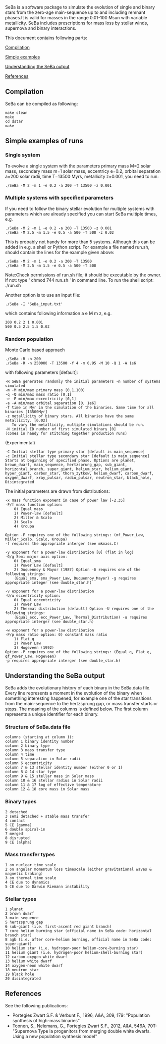 SeBa is a software package to simulate the evolution of single and binary stars from the zero-age main-sequence up to and including remnant phases.It is valid for masses in the range 0.01-100 Msun with variable metallicity.
SeBa includes prescriptions for mass loss by stellar winds, supernova and binary interactions.

This document contains following parts:

[Compilation](#Compilation)

[Simple examples](#Simple-examples-of-runs)

[Understanding the SeBa output](#Understanding-the-SeBa-output)

[References](#References)


## Compilation

SeBa can be compiled as following:

```
make clean
make
cd dstar 
make
```

## Simple examples of runs

### Single system

To evolve a single system with the parameters primary mass M=2 solar mass, secondary mass m=1 solar mass, eccentricy e=0.2, orbital separation a=200 solar radii, time T=13500 Myrs, metallicity z=0.001, you need to run:
```
./SeBa -M 2 -m 1 -e 0.2 -a 200 -T 13500 -z 0.001
```

### Multiple systems with specified parameters

If you need to follow the binary stellar evolution for multiple systems with parameters which are already specified you can start SeBa multiple times, e.g.
```
./SeBa -M 2 -m 1 -e 0.2 -a 200 -T 13500 -z 0.001
./SeBa -M 2.5 -m 1.5 -e 0.5 -a 500 -T 500 -z 0.02
```

This is probably not handy for more than 5 systems. Although this can be added in e.g. a shell or Python script.
For example a file named run.sh, should contain the lines for the example given above:
```
./SeBa -M 2 -m 1 -e 0.2 -a 200 -T 13500
./SeBa -M 2.5 -m 1.5 -e 0.5 -a 500 -T 500
```
Note:Check permissions of run.sh file; it should be executable by the owner. If not: type ' chmod 744 run.sh ' in command line. 
To run the shell script: ./run.sh

Another option is to use an input file:
```
./SeBa -I 'SeBa_input.txt'
```
which contains following information a e M m z, e.g. 

```
200 0.2 2 1 0.001
500 0.5 2.5 1.5 0.02
```

### Random population

Monte Carlo based approach
```
./SeBa -R -n 200
./SeBa -R -n 250000 -T 13500 -f 4 -m 0.95 -M 10 -Q 1 -A 1e6 
```
with following parameters [default]:

```
-R SeBa generates randomly the initial parameters -n number of systems simulated
-m -M min/max primary mass [0.1,100]
-q -Q min/max mass ratio [0,1]
-e -E min/max eccentricity [0,1]
-a -A min/max orbital separation [0, 1e6]
-T time in Myr in the simulation of the binaries. Same time for all binaries [13500Myr]
-z metallicity of binary stars. All binaries have the same metallicity. [0.02]
   To vary the metallicity, multiple simulations should be run. 
-N initial ID number of first simulated binary [0]
(comes in handy for stitching together production runs)   
```

(Experimental)
```
-C Initial stellar type primary star [default is main_sequence]
-c Initial stellar type secondary star [default is main_sequence]
Starts at beginning of specified phase. Options are planet, brown_dwarf, main_sequence, hertzsprung_gap, sub_giant, horizontal_branch, super_giant, helium_star, helium_giant, hyper_giant, carbon_star, thorn_zytkow, helium_dwarf, carbon_dwarf, oxygen_dwarf, xray_pulsar, radio_pulsar, neutron_star, black_hole, Disintegrated
```

The initial parameters are drawn from distributions:

```
-x mass function exponent in case of power law [-2.35] 
-F/f mass function option: 
	0) Equal mass
	1) Power-law [default] 
	2) Miller & Scalo
	3) Scalo
	4) Kroupa

Option -F requires one of the following strings: (mf_Power_Law, Miller_Scalo, Scalo, Kroupa)
-f requires the appropriate interger (see mkmass.C)

-y exponent for a power-law distribution [0] (flat in log)
-G/g Semi major axis option: 
	0) Equal_sma 
	1) Power Law [default]
	2) Duquennoy & Mayor (1987) Option -G requires one of the following strings:
	(Equal_sma, sma_Power_Law, Duquennoy_Mayor) -g requires appropriate integer (see double_star.h)

-v exponent for a power-law distribution
-U/u eccentricity option: 
	0) Equal eccentricity
	1) Power Law
	2) Thermal distribution [default] Option -U requires one of the following strings:
	(Equal_ecc, ecc_Power_Law, Thermal_Distribution) -u requires appropriate interger (see double_star.h)

-w exponent for a power-law distribution
-P/p mass ratio option: 0) constant mass ratio
	1) Flat_q
	2) Power Law
	3) Hogeveen (1992)
Option -P requires one of the following strings: (Equal_q, Flat_q, qf_Power_Law, Hogeveen)
-p requires appropriate interger (see double_star.h)
```


## Understanding the SeBa output

SeBa adds the evolutionary history of each binary in the SeBa.data file. Every line represents a moment in the evolution of the binary when something interesting happened, for example one of the star transitions from the main-sequence to the hertzsprung gap, or mass transfer starts or stops. The meaning of the columns is defined below. The first column represents a unique identifier for each binary.

### Structure of SeBa.data file

```
columns (starting at column 1):
column 1 binary identity number 
column 2 binary type
column 3 mass transfer type
column 4 time
column 5 separation in Solar radii
column 6 eccentricity
column 7 & 13 stellar identity number (either 0 or 1)
column 8 & 14 star type
column 9 & 15 stellar mass in Solar mass
column 10 & 16 stellar radius in Solar radii
column 11 & 17 log of effective temperature
column 12 & 18 core mass in Solar mass
```

### Binary types

```
2 detached
3 semi detached + stable mass transfer 
4 contact
5 CE (gamma)
6 double spiral-in
7 merged
8 disrupted
9 CE (alpha)
```

### Mass transfer types

```
1 on nuclear time scale
2 on angular momentum loss timescale (either gravitational waves &
magnetic braking)
3 on thermal time scale
4 CE due to dynamics
5 CE due to Darwin Riemann instability
```

### Stellar types

```
1 planet
2 brown dwarf
3 main sequence
5 hertzsprung gap
6 sub-giant (i.e. first-ascent red giant branch)
7 core helium burning star (official name in SeBa code: horizontal branch star)
8 agb (i.e. after core-helium burning, official name in SeBa code: super-giant)
10 helium star (i.e. hydrogen-poor helium-core-burning star)
11 helium giant (i.e. hydrogen-poor helium-shell-burning star)
12 carbon-oxygen white dwarf 
13 helium white dwarf
14 oxygen-neon white dwarf 
18 neutron star
19 black hole
20 disintegrated
```

## References

See the following publications:
- Portegies Zwart S.F. & Verbunt F., 1996, A&A, 309, 179: "Population synthesis of high-mass binaries"
- Toonen, S., Nelemans, G., Portegies Zwart S.F., 2012, A&A, 546A, 70T: "Supernova Type Ia progenitors from merging double white dwarfs. Using a new population synthesis model"
